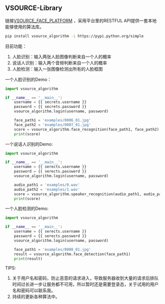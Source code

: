 ## VSOURCE-Library

链接[VSOURCE_FACE_PLATFORM](https://github.com/VSOURCE-Platform/VSOURCE_FACE_PLATFORM) ，采用平台里的RESTFUL API提供一套本地能够使用的算法库。 

```bash
pip install vsource_algorithm -i https://pypi.python.org/simple
```

目前功能：

1. 人脸识别：输入两张人脸图像判断来自一个人的概率
2. 说话人识别：输入两个音频判断来自一个人的概率
3. 人脸检测：输入一张图像检测出所有的人脸框图

一个人脸识别的Demo：

```python
import vsource_algorithm

if __name__ == '__main__':
    username = {{ secrets.username }}
    password = {{ secrets.password }}
    vsource_algorithm.login(username, password)

    face_path1 = 'examples/0006_01.jpg'
    face_path2 = 'examples/0007_01.jpg'
    score = vsource_algorithm.face_recognition(face_path1, face_path2)
    print(score)
```

一个说话人识别的Demo:

```python
import vsource_algorithm

if __name__ == '__main__':
    username = {{ serects.username }}
    password = {{ serects.password }}
    vsource_algorithm.login(username, password)

    audio_path1 = 'examples/0.wav'
    audio_path2 = 'examples/1.wav'
    score = vsource_algorithm.speaker_recognition(audio_path1, audio_path2)
    print(score)
```

一个人脸检测的Demo:

```python
import vsource_algorithm

if __name__ == '__main__':
    username = {{ serects.username }}
    password = {{ serects.password }}
    vsource_algorithm.login(username, password)

    face_path1 = 'examples/0008_01.jpg'
    result = vsource_algorithm.face_detection(face_path1)
    print(result)
```

TIPS:

1. 关于用户名和密码，防止恶意的请求进入，导致服务器收到大量的请求后排队时间过长进一步让服务都不可用，所以暂时还是需要登录态，关于试用的用户名和密码可以联系我。
2. 持续的更新各种算法中。
